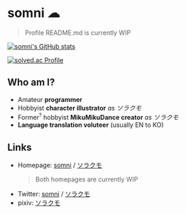 somni ☁
=======
> Profile README.md is currently WIP

[![somni's GitHub stats](https://github-readme-stats.vercel.app/api?username=somnisomni&theme=gotham)](https://github.com/anuraghazra/github-readme-stats)

[![solved.ac Profile](http://mazassumnida.wtf/api/v2/generate_badge?boj=sdskykloud)](https://solved.ac/sdskykloud)

Who am I?
---------
  * Amateur **programmer**
  * Hobbyist **character illustrator** *as ソラクモ*
  * Former<sup>?</sup> hobbyist **MikuMikuDance creator** *as ソラクモ*
  * **Language translation voluteer** (usually EN to KO)

Links
-----
  * Homepage: [somni](https://somni.one) / [ソラクモ](https://srkm.work)
    > Both homepages are currently WIP
  * Twitter: [somni](https://twitter.com/somni_somni) / [ソラクモ](https://twitter.com/sd_srkm)
  * pixiv: [ソラクモ](https://www.pixiv.net/users/21160166)
